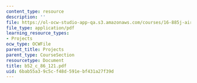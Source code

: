 ```yaml
---
content_type: resource
description: ''
file: https://ol-ocw-studio-app-qa.s3.amazonaws.com/courses/16-885j-aircraft-systems-engineering-fall-2004/6bab55a39c5cf48d591ebf431a27f39d_b52_c_86_121.pdf
file_type: application/pdf
learning_resource_types:
- Projects
ocw_type: OCWFile
parent_title: Projects
parent_type: CourseSection
resourcetype: Document
title: b52_c_86_121.pdf
uid: 6bab55a3-9c5c-f48d-591e-bf431a27f39d
---
```

